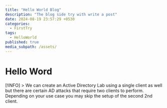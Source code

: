 ```yaml
---
title: "Hello World Blog"
description: "The blog side try with write a post"
date: 2024-08-19 23:57:29 +0530
categories:
  - FirstTry
tags:
  - HelloWorld
published: true
media_subpath: /assets/
---
```


# Hello Word

[!INFO] > We can create an Active Directory Lab using a single client as well but there are certain AD attacks that require two clients to perform. Depending on your use case you may skip the setup of the second 2nd client.
